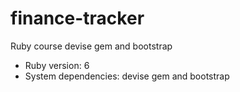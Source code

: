 # finance-tracker
Ruby course devise gem and bootstrap
* Ruby version: 6
* System dependencies: devise gem and bootstrap